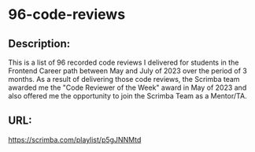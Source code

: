 # 96-code-reviews

## Description:
This is a list of 96 recorded code reviews I delivered for students in the Frontend Career path between May and July of 2023 over the period of 3 months. As a result of delivering those code reviews, the Scrimba team awarded me the "Code Reviewer of the Week" award in May of 2023 and also offered me the opportunity to join the Scrimba Team as a Mentor/TA.

## URL:
https://scrimba.com/playlist/p5gJNNMtd
